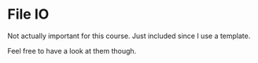 # File IO

Not actually important for this course.  Just included since I use a template.

Feel free to have a look at them though.
